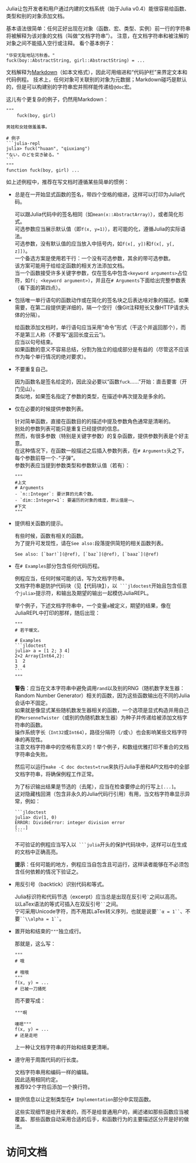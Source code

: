 Julia让包开发者和用户通过内建的文档系统（始于Julia v0.4）能很容易给函数、类型和别的对象添加文档。

基本语法很简单：任何正好出现在对象（函数、宏、类型、实例）前一行的字符串将被解释为该对象的文档（叫做“文档字符串”）。
注意，在文档字符串和被注解的对象之间不能插入空行或注释。
看个基本例子：
```
"华安无耻地玷污秋香。"
fuck(boy::AbstractString, girl::AbstractString) = ...
```
文档解释为[Markdown](https://en.wikipedia.org/wiki/Markdown)（如本文格式），因此可用缩进和“代码护栏”来界定文本和代码例程。
技术上，任何对象可关联别的对象为元数据；Markdown碰巧是默认的，但是可以构建别的字符串宏并照样能传递给`@doc`宏。

这儿有个更复杂的例子，仍然用Markdown：
````
"""
    fuck(boy, girl)

男娃和女娃做羞羞事。

# 例子
```julia-repl
julia> fuck("huaan", "qiuxiang")
"ない，のどを突き破る。"
```
"""
function fuck(boy, girl) ...
````
如上述例程中，推荐在写文档时遵循某些简单的惯例：

- 总是在一开始显式函数的签名，带四个空格的缩进，这样可以打印为Julia代码。

    可以跟Julia代码中的签名相同（如`mean(x::AbstractArray)`），或者简化形式。  
    可选参数应当展示默认值（即`f(x, y=1)`），若可能的化，遵循Julia的实际语法。  
    可选参数，没有默认值的应当放入中括号内，如`f(x[, y])`和`f(x[, y[, z]])`。  
    一个备选方案是使用若干行：一个没有可选参数，其余的带可选参数。  
    该方案可能用于给给定函数的相关方法添加文档。  
    当一个函数接受许多关键字参数，仅在签名中包含`<keyword arguments>`占位符，如`f(; <keyword argument>)`，并且在`# Arguments`下面给出完整参数表（看下面的第四点）。

- 包括唯一单行语句的函数动作或在简化的签名块之后表达啥对象的描述。如果需要，在第二段提供更详细的，隔一个空行（像Git注释短长又像HTTP请求头体的分隔）。

    给函数添加文档时，单行语句应当采用“命令”形式（干这个并返回那个），而不是第三人称（不要写“返回长度云云”)。  
    应当以句号结束。  
    如果函数的意义不容易总结，分割为独立的组成部分是有益的（尽管这不应该作为每个单行情况的绝对要求）。

- 不要重复自己。

    因为函数名是签名给定的，因此没必要以“函数`fuck`……”开始：直击要害（开门见山）。  
    类似地，如果签名指定了参数的类型，在描述中再次提及是多余的。

- 仅在必要的时候提供参数列表。

    针对简单函数，直接在函数目的的描述中提及参数角色通常是清晰的。  
    别处的参数列表可能只是重复已经提供的信息。  
    然而，有很多参数（特别是关键字参数）的复杂函数，提供参数列表是个好主意。  
    在这种情况下，在函数一般描述之后插入参数列表，在`# Arguments`头之下，每个参数前导一个`-`“子弹”。  
    参数列表应当提到参数类型和参数默认值（若有）：
    ```
    """
    #上文
    # Arguments
    - `n::Integer`: 要计算的元素个数。
    - `dim::Integer=1`: 要遍历的对象的维度，默认值是一。
    #下文
    """
    ```

- 提供相关函数的提示。

    有些时候，函数有相关的函数。  
    为了提升可发现性，请在`See also:`段落提供简短的相关函数列表。
    ```
    See also: [`bar!`](@ref), [`baz`](@ref), [`baaz`](@ref)
    ```

- 在`# Examples`部分包含任何代码历程。

    例程应当，任何时候可能的话，写为文档字符串。  
    文档字符串是防护代码块（见【代码块】），以` ```jldoctest`开始且包含任意个`julia>`提示符，和输出及期望的输出一起模仿JuliaREPL。

    举个例子，下述文档字符串中，一个变量`a`被定义，期望的结果，像在JuliaREPL中打印的那样，随后出现：
    ````
    """
    # 若干暖文。

    # Examples
    ```jldoctest
    julia> a = [1 2; 3 4]
    2×2 Array{Int64,2}:
    1  2
    3  4
    ```
    """
    ````
    **警告**：应当在文本字符串中避免调用`rand`以及别的RNG（随机数字发生器：Random Number Generator）相关的函数，因为这些函数输出在不同的Julia会话中不固定。  
    如果就是像显式某些随机数发生器相关的函数，一个选项是显式构造并用自己的`MersenneTwister`（或别的伪随机数发生器）为种子并传递给被添加文档字符串的函数。  
    操作系统字长（`Int32`或`Int64`），路径分隔符（`/`或`\`）也会影响某些文档字符串的再现性。  
    注意文档字符串中的空格有意义的！举个例子，和数组优雅打印不重合的文档字符串会失败。

    然后可以运行`make -C doc doctest=true`来执行Julia手册和API文档中的全部文档字符串，将确保例程工作正常。

    为了标识输出结果是节选的（去尾），应当在检查要停止的行写上`[...]`。  
    这对隐藏栈回溯（包含非永久的Julia代码行引用）有用，当文档字符串显示异常，例如：
    ````
    ```jldoctest
    julia> div(1, 0)
    ERROR: DivideError: integer division error
    [...]
    ```
    ````
    不可验证的例程应当写入以` ```julia`开头的保护代码块中，这样可以在生成的文档中正确高亮。

    **提示**：任何可能的地方，例程应当自包含且可运行，这样读者能够在不必须包含任何依赖的情况下验证之。

- 用反引号（backtick）识别代码和等式。

    Julia标识符和代码节选（excerpt）应当总是出现在反引号`` ` ``之间以高亮。  
    以LaTex语法的等式可插入在双反引号``` `` ```之间。  
    宁可采用Unicode字符，而不用其LaTex转义序列，也就是说要``` ``α = 1`` ```、不要``` ``\\alpha = 1`` ```。

- 置开始和结束的`"""`独立成行。

    那就是，这么写：
    ```
    """
    # 哦

    # 哦哦
    """
    f(x, y) = ...
    # 已被一刀捅死
    ```
    而不要写成：
    ```
    """啊

    噢嗯"""
    f(x, y) = ...
    # 还是走吧
    ```
    上一种让文档字符串的开始和结束更清晰。

- 遵守用于周围代码的行长度。

    文档字符串用和编码一样的编辑。  
    因此适用相同约定。  
    推荐92个字符后添加一个换行符。

- 提供信息以让定制类型在`# Implementation`部分中实现函数。

    这些实现细节是给开发者的，而不是给普通用户的，阐述诸如那些函数应当被覆盖、那些函数自动采用合适的后手，和函数行为的主要描述区分开是好的做法。

# 访问文档
